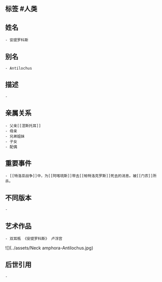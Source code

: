 ## 标签  #人类
## 姓名
	- 安提罗科斯
## 别名
	- Antilochus
## 描述
	-
## 亲属关系
	- 父亲[[涅斯托耳]]
	- 母亲
	- 兄弟姐妹
	- 子女
	- 配偶
## 重要事件
	- [[特洛亚战争]]中，为[[阿喀琉斯]]带去[[帕特洛克罗斯]]死去的消息。被[[门农]]所杀。
## 不同版本
	-
## 艺术作品
	- 双耳瓶 《安提罗科斯》 卢浮宫
 ![](../assets/Neck amphora-Antilochus.jpg)
## 后世引用
	-
